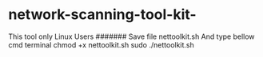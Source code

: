 # network-scanning-tool-kit-
This tool only Linux Users #######
Save file nettoolkit.sh
And type bellow cmd terminal
chmod +x nettoolkit.sh
sudo ./nettoolkit.sh
